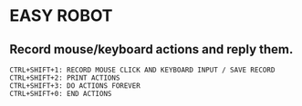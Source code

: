 # EASY ROBOT

## Record mouse/keyboard actions and reply them.

```
CTRL+SHIFT+1: RECORD MOUSE CLICK AND KEYBOARD INPUT / SAVE RECORD
CTRL+SHIFT+2: PRINT ACTIONS
CTRL+SHIFT+3: DO ACTIONS FOREVER
CTRL+SHIFT+0: END ACTIONS
```
